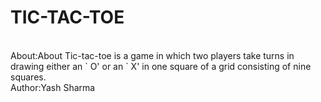 # TIC-TAC-TOE
<br>
About:About
Tic-tac-toe is a game in which two players take turns in drawing either an ` O' or an ` X' in one square of a grid consisting of nine squares.
<br>
Author:Yash Sharma
